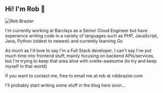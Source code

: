 ## Hi! I'm Rob 👋

<img class="avatar" src="/images/avatar.jpg" alt="Rob Brazier" />

I'm currently working at Barclays as a Senior Cloud Engineer but have experience writing code in a variety of languages
such as PHP, JavaScript, Java, Python (oldest to newest) and currently learning Go

As much as I'd love to say I'm a Full Stack developer, I can't say I've put much time into frontend stuff, mainly focusing on backend APIs/services,
but I'm trying to keep that area alive with svelte-awesome (to try and keep myself in that world)

If you want to contact me, free to email me at rob at robbrazier.com

I'll probably start writing some stuff in the blog here soon...
